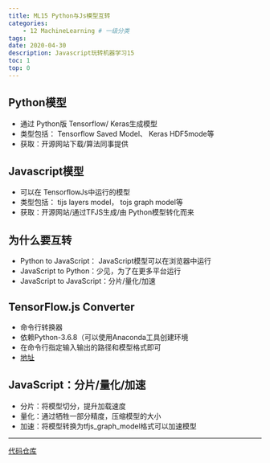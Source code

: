 ```yaml
---
title: ML15 Python与Js模型互转
categories:
    - 12 MachineLearning # 一级分类
tags:
date: 2020-04-30
description: Javascript玩转机器学习15
toc: 1
top: 0
---
```

## Python模型
- 通过 Python版 Tensorflow/ Keras生成模型
- 类型包括： Tensorflow Saved Model、 Keras HDF5mode等
- 获取：开源网站下载/算法同事提供

## Javascript模型
- 可以在 TensorflowJs中运行的模型
- 类型包括： tijs layers model， tojs graph model等
- 获取：开源网站/通过TFJS生成/由 Python模型转化而来

## 为什么要互转
-  Python to JavaScript： JavaScript模型可以在浏览器中运行
-  JavaScript to Python：少见，为了在更多平台运行
-  JavaScript to JavaScript：分片/量化/加速

## TensorFlow.js Converter
- 命令行转换器
- 依赖Python-3.6.8（可以使用Anaconda工具创建环境
- 在命令行指定输入输出的路径和模型格式即可
- [地址](https://github.com/tensorflow/tfjs/tree/master/tfjs-converter)


## JavaScript：分片/量化/加速
- 分片：将模型切分，提升加载速度
- 量化：通过牺牲一部分精度，压缩模型的大小
- 加速：将模型转换为tfjs_graph_model格式可以加速模型

---
[代码仓库](https://github.com/scarsu/js-ml.git)